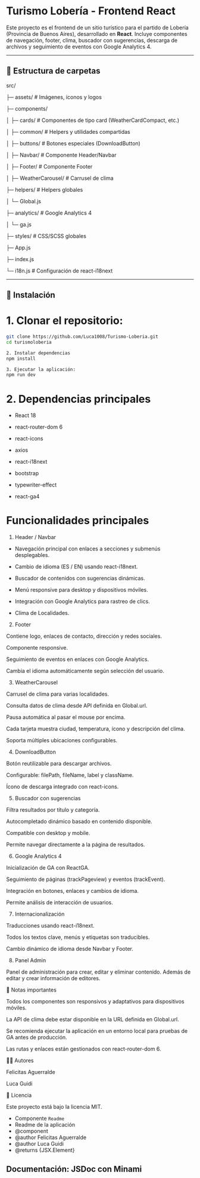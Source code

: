 # Turismo Lobería - Frontend React

Este proyecto es el frontend de un sitio turístico para el partido de Lobería (Provincia de Buenos Aires), desarrollado en **React**. Incluye componentes de navegación, footer, clima, buscador con sugerencias, descarga de archivos y seguimiento de eventos con Google Analytics 4.

---

## 📁 Estructura de carpetas
src/

├─ assets/ # Imágenes, íconos y logos

├─ components/

│ ├─ cards/ # Componentes de tipo card (WeatherCardCompact, etc.)

│ ├─ common/ # Helpers y utilidades compartidas

│ ├─ buttons/ # Botones especiales (DownloadButton)

│ ├─ Navbar/ # Componente Header/Navbar

│ ├─ Footer/ # Componente Footer

│ ├─ WeatherCarousel/ # Carrusel de clima

├─ helpers/ # Helpers globales

│ └─ Global.js

├─ analytics/ # Google Analytics 4

│ └─ ga.js

├─ styles/ # CSS/SCSS globales

├─ App.js

├─ index.js

└─ i18n.js # Configuración de react-i18next


---

## 🔧 Instalación

# 1. Clonar el repositorio:

```bash
git clone https://github.com/Luca1008/Turismo-Loberia.git
cd turismoloberia

2. Instalar dependencias
npm install

3. Ejecutar la aplicación:
npm run dev
```

# 2. Dependencias principales

* React 18

* react-router-dom 6

* react-icons

* axios

* react-i18next

* bootstrap

* typewriter-effect

* react-ga4


# Funcionalidades principales
1. Header / Navbar

* Navegación principal con enlaces a secciones y submenús desplegables.

* Cambio de idioma (ES / EN) usando react-i18next.

* Buscador de contenidos con sugerencias dinámicas.

* Menú responsive para desktop y dispositivos móviles.

* Integración con Google Analytics para rastreo de clics.

* Clima de Localidades.

2. Footer

Contiene logo, enlaces de contacto, dirección y redes sociales.

Componente responsive.

Seguimiento de eventos en enlaces con Google Analytics.

Cambia el idioma automáticamente según selección del usuario.

3. WeatherCarousel

Carrusel de clima para varias localidades.

Consulta datos de clima desde API definida en Global.url.

Pausa automática al pasar el mouse por encima.

Cada tarjeta muestra ciudad, temperatura, ícono y descripción del clima.

Soporta múltiples ubicaciones configurables.

4. DownloadButton

Botón reutilizable para descargar archivos.

Configurable: filePath, fileName, label y className.

Ícono de descarga integrado con react-icons.

5. Buscador con sugerencias

Filtra resultados por título y categoría.

Autocompletado dinámico basado en contenido disponible.

Compatible con desktop y mobile.

Permite navegar directamente a la página de resultados.

6. Google Analytics 4

Inicialización de GA con ReactGA.

Seguimiento de páginas (trackPageview) y eventos (trackEvent).

Integración en botones, enlaces y cambios de idioma.

Permite análisis de interacción de usuarios.

7. Internacionalización

Traducciones usando react-i18next.

Todos los textos clave, menús y etiquetas son traducibles.

Cambio dinámico de idioma desde Navbar y Footer.

8. Panel Admin

Panel de administración para crear, editar y eliminar contenido. Además de editar y crear información de editores.

📝 Notas importantes

Todos los componentes son responsivos y adaptativos para dispositivos móviles.

La API de clima debe estar disponible en la URL definida en Global.url.

Se recomienda ejecutar la aplicación en un entorno local para pruebas de GA antes de producción.

Las rutas y enlaces están gestionados con react-router-dom 6.

👨‍💻 Autores

Felicitas Aguerralde

Luca Guidi

📄 Licencia

Este proyecto está bajo la licencia MIT.

 * Componente `Readme`
 * Readme de la aplicación
 * @component
 * @author Felicitas Aguerralde
 * @author Luca Guidi
 * @returns {JSX.Element}

## Documentación: JSDoc con Minami